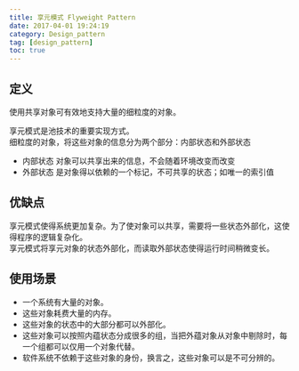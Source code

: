 ```yaml
---
title: 享元模式 Flyweight Pattern
date: 2017-04-01 19:24:19
category: Design_pattern
tag: [design_pattern]
toc: true
---
```


## 定义
使用共享对象可有效地支持大量的细粒度的对象。

享元模式是池技术的重要实现方式。  
细粒度的对象，将这些对象的信息分为两个部分：内部状态和外部状态  
* 内部状态 对象可以共享出来的信息，不会随着环境改变而改变
* 外部状态 是对象得以依赖的一个标记，不可共享的状态；如唯一的索引值

## 优缺点
享元模式使得系统更加复杂。为了使对象可以共享，需要将一些状态外部化，这使得程序的逻辑复杂化。  
享元模式将享元对象的状态外部化，而读取外部状态使得运行时间稍微变长。


## 使用场景
* 一个系统有大量的对象。
* 这些对象耗费大量的内存。
* 这些对象的状态中的大部分都可以外部化。
* 这些对象可以按照内蕴状态分成很多的组，当把外蕴对象从对象中剔除时，每一个组都可以仅用一个对象代替。
* 软件系统不依赖于这些对象的身份，换言之，这些对象可以是不可分辨的。

